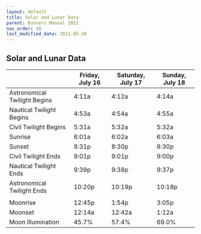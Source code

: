 ```yaml
---
layout: default
title: Solar and Lunar Data
parent: Runners Manual 2021
nav_order: 10
last_modified_date: 2021-05-20
---
```


## Solar and Lunar Data

|                              | Friday, July 16 | Saturday, July 17 | Sunday, July 18 |
|------------------------------|-----------------|-------------------|-----------------|
| Astronomical Twilight Begins | 4:11a           | 4:12a             | 4:14a           |
| Nautical Twilight Begins     | 4:53a           | 4:54a             | 4:55a           |
| Civil Twilight Begins        | 5:31a           | 5:32a             | 5:32a           |
| Sunrise                      | 6:01a           | 6:02a             | 6:03a           |
| Sunset                       | 8:31p           | 8:30p             | 8:30p           |
| Civil Twilight Ends          | 9:01p           | 9:01p             | 9:00p           |
| Nautical Twilight Ends       | 9:39p           | 9:38p             | 9:37p           |
| Astronomical Twilight Ends   | 10:20p          | 10:19p            | 10:18p          |
|                   |  |  |  |
| Moonrise          | 12:45p          | 1:54p             | 3:05p           |
| Moonset           | 12:14a          | 12:42a            | 1:12a           |
| Moon Illumination | 45.7%           | 57.4%             | 69.0%           |
